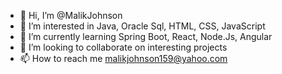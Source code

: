- 👋 Hi, I’m @MalikJohnson
- 👀 I’m interested in Java, Oracle Sql, HTML, CSS, JavaScript
- 🌱 I’m currently learning Spring Boot, React, Node.Js, Angular
- 💞️ I’m looking to collaborate on interesting projects
- 📫 How to reach me malikjohnson159@yahoo.com

<!---
MalikJohnson/MalikJohnson is a ✨ special ✨ repository because its `README.md` (this file) appears on your GitHub profile.
You can click the Preview link to take a look at your changes.
--->
